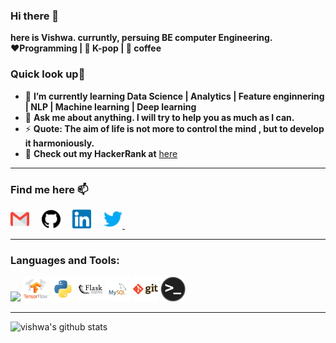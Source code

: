 ### Hi there 👋

**here is Vishwa. curruntly, persuing BE computer Engineering.**<br>
**:heart:Programming | :black_heart: K-pop | :blue_heart: coffee**

### Quick look up🛫
- 🌱 **I’m currently learning Data Science | Analytics | Feature enginnering | NLP | Machine learning | Deep learning**
- 💬 **Ask me about anything. I will try to help you as much as I can.**
- ⚡ **Quote: The aim of life is not more to control the mind , but to develop it harmoniously.**
- 🧿 **Check out my HackerRank at** <a href="https://www.hackerrank.com/vishwakakadiya?hr_r=1"> here </a>

---
 ### Find me here 📫
 <a href="mailto:vishwakakadiya03962@gmail.com"><img src="https://github.com/deut-erium/deut-erium/blob/master/assets/gmail.svg" width="30px" alt="mail"></a> &nbsp; &nbsp;
   <a href="https://github.com/vishwakakadia/"><img src="https://github.com/deut-erium/deut-erium/blob/master/assets/github.svg" width="30px" alt="mail"></a> &nbsp; &nbsp;
  <a href="https://www.linkedin.com/in/vishwa-kakadiya-a0377516a/"><img src="https://github.com/deut-erium/deut-erium/blob/master/assets/linkedin.svg" width="30px" alt="LinkedIn"></a> &nbsp; &nbsp;
  <a href="https://twitter.com/KakadiyaVishwa"><img src="https://github.com/deut-erium/deut-erium/blob/master/assets/twitter.svg" width="30px" alt="Twitter">     </a> &nbsp; &nbsp;
  
---
### Languages and Tools: 
<img height="40" src="https://pytorch.org/assets/images/pytorch-logo.png"></code>
<img height="40" src="https://raw.githubusercontent.com/github/explore/80688e429a7d4ef2fca1e82350fe8e3517d3494d/topics/tensorflow/tensorflow.png">
<img height="40" src="https://raw.githubusercontent.com/github/explore/80688e429a7d4ef2fca1e82350fe8e3517d3494d/topics/python/python.png">
<img height="40" src="https://raw.githubusercontent.com/github/explore/80688e429a7d4ef2fca1e82350fe8e3517d3494d/topics/flask/flask.png">
<img height="40" src="https://raw.githubusercontent.com/github/explore/80688e429a7d4ef2fca1e82350fe8e3517d3494d/topics/mysql/mysql.png">
<img height="40" src="https://raw.githubusercontent.com/github/explore/80688e429a7d4ef2fca1e82350fe8e3517d3494d/topics/git/git.png">
<img height="40" src="https://raw.githubusercontent.com/github/explore/80688e429a7d4ef2fca1e82350fe8e3517d3494d/topics/terminal/terminal.png">

---


 ![vishwa's github stats](https://github-readme-stats.vercel.app/api?username=vishwakakadia&show_icons=true&hide_border=true)
 <p align="center"> 


